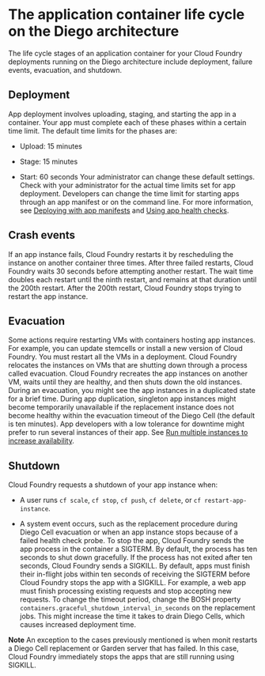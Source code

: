# The application container life cycle on the Diego architecture
The life cycle stages of an application container for your Cloud Foundry deployments running on the Diego architecture include deployment, failure events, evacuation, and shutdown.

## Deployment
App deployment involves uploading, staging, and starting the app in a container. Your app must complete each of these phases within a certain time limit. The default time limits for the phases are:

* Upload: 15 minutes

* Stage: 15 minutes

* Start: 60 seconds
Your administrator can change these default settings. Check with your administrator for the actual time limits set for app deployment.
Developers can change the time limit for starting apps through an app manifest or on the command line. For more information, see [Deploying with app manifests](https://docs.cloudfoundry.org/devguide/deploy-apps/manifest.html) and [Using app health checks](https://docs.cloudfoundry.org/devguide/deploy-apps/healthchecks.html).

## Crash events
If an app instance fails, Cloud Foundry restarts it by rescheduling the instance on another container three times. After three failed restarts, Cloud Foundry waits 30 seconds before attempting another restart. The wait time doubles each restart until the ninth restart, and remains at that duration until the 200th restart. After the 200th restart, Cloud Foundry stops trying to restart the app instance.

## Evacuation
Some actions require restarting VMs with containers hosting app instances. For example, you can update stemcells or install a new version of Cloud Foundry. You must restart all the VMs in a deployment.
Cloud Foundry relocates the instances on VMs that are shutting down through a process called evacuation. Cloud Foundry recreates the app instances on another VM, waits until they are healthy, and then shuts down the old instances. During an evacuation, you might see the app instances in a duplicated state for a brief time.
During app duplication, singleton app instances might become temporarily unavailable if the replacement instance does not become healthy within the evacuation timeout of the Diego Cell (the default is ten minutes). App developers with a low tolerance for downtime might prefer to run several instances of their app. See [Run multiple instances to increase availability](https://docs.cloudfoundry.org/devguide/deploy-apps/prepare-to-deploy.html#increase-availability).

## Shutdown
Cloud Foundry requests a shutdown of your app instance when:

* A user runs `cf scale`, `cf stop`, `cf push`, `cf delete`, or `cf restart-app-instance`.

* A system event occurs, such as the replacement procedure during Diego Cell evacuation or when an app instance stops because of a failed health check probe.
To stop the app, Cloud Foundry sends the app process in the container a SIGTERM. By default, the process has ten seconds to shut down gracefully. If the process has not exited after ten seconds, Cloud Foundry sends a SIGKILL.
By default, apps must finish their in-flight jobs within ten seconds of receiving the SIGTERM before Cloud Foundry stops the app with a SIGKILL. For example, a web app must finish processing existing requests and stop accepting new requests.
To change the timeout period, change the BOSH property `containers.graceful_shutdown_interval_in_seconds` on the replacement jobs.
This might increase the time it takes to drain Diego Cells, which causes increased deployment time.

**Note**
An exception to the cases previously mentioned is when monit restarts a Diego Cell replacement or Garden server that has failed. In this case, Cloud Foundry immediately stops the apps that are still running using SIGKILL.